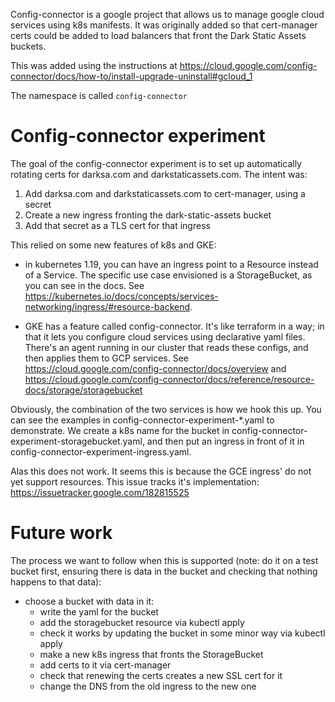 Config-connector is a google project that allows us to manage google cloud
services using k8s manifests. It was originally added so that cert-manager
certs could be added to load balancers that front the Dark Static Assets
buckets.

This was added using the instructions at
https://cloud.google.com/config-connector/docs/how-to/install-upgrade-uninstall#gcloud_1

The namespace is called `config-connector`

# Config-connector experiment

The goal of the config-connector experiment is to set up automatically rotating certs for darksa.com and darkstaticassets.com. The intent was:

1) Add darksa.com and darkstaticassets.com to cert-manager, using a secret
2) Create a new ingress fronting the dark-static-assets bucket
3) Add that secret as a TLS cert for that ingress

This relied on some new features of k8s and GKE:

- in kubernetes 1.19, you can have an ingress point to a Resource instead of a
  Service. The specific use case envisioned is a StorageBucket, as you can see
  in the docs. See
  https://kubernetes.io/docs/concepts/services-networking/ingress/#resource-backend.

- GKE has a feature called config-connector. It's like terraform in a way; in
  that it lets you configure cloud services using declarative yaml files.
  There's an agent running in our cluster that reads these configs, and then
  applies them to GCP services. See
  https://cloud.google.com/config-connector/docs/overview and
  https://cloud.google.com/config-connector/docs/reference/resource-docs/storage/storagebucket

Obviously, the combination of the two services is how we hook this up. You can see the examples in config-connector-experiment-\*.yaml to demonstrate. We create a k8s name for the bucket in config-connector-experiment-storagebucket.yaml, and then put an ingress in front of it in config-connector-experiment-ingress.yaml.

Alas this does not work. It seems this is because the GCE ingress' do not yet
support resources. This issue tracks it's implementation: https://issuetracker.google.com/182815525

# Future work

The process we want to follow when this is supported (note: do it on a test bucket
first, ensuring there is data in the bucket and checking that nothing happens
to that data):

- choose a bucket with data in it:
	- write the yaml for the bucket
	- add the storagebucket resource via kubectl apply
	- check it works by updating the bucket in some minor way via kubectl apply
	- make a new k8s ingress that fronts the StorageBucket
	- add certs to it via cert-manager
	- check that renewing the certs creates a new SSL cert for it
  - change the DNS from the old ingress to the new one



